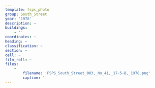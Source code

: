 ```yaml
---
template: fsps_photo
group: South_Street
year: '1978'
description: ~
buildings:
    - ''
coordinates: ~
heading: ~
classification: ~
section: ~
cell: ~
film_roll: ~
files:
    -
        filename: 'FSPS_South_Street_003,_No_41,_17-5-B,_1978.png'
        caption: ''
---
```


